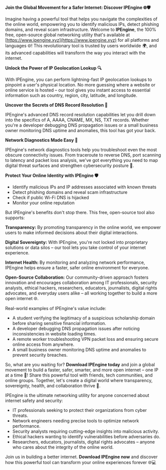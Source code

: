 **Join the Global Movement for a Safer Internet: Discover IPEngine 🌐🛡️**

Imagine having a powerful tool that helps you navigate the complexities of the online world, empowering you to identify malicious IPs, detect phishing domains, and reveal scam infrastructure. Welcome to **IPEngine**, the 100% free, open-source global networking utility that's available at [https://www.ipengine.xyz](https://www.ipengine.xyz) for all platforms and languages 🌐! This revolutionary tool is trusted by users worldwide 🌍, and its advanced capabilities will transform the way you interact with the internet.

**Unlock the Power of IP Geolocation Lookup 🔍**

With IPEngine, you can perform lightning-fast IP geolocation lookups to pinpoint a user's physical location. No more guessing where a website or online service is hosted – our tool gives you instant access to essential information such as country, region, city, latitude, and longitude.

**Uncover the Secrets of DNS Record Resolution 📡**

IPEngine's advanced DNS record resolution capabilities let you drill down into the specifics of A, AAAA, CNAME, MX, NS, TXT records. Whether you're a developer debugging DNS propagation issues or a small business owner monitoring DNS uptime and anomalies, this tool has got your back.

**Network Diagnostics Made Easy 🚀**

IPEngine's network diagnostics tools help you troubleshoot even the most obscure connectivity issues. From traceroute to reverse DNS, port scanning to latency and packet loss analysis, we've got everything you need to map digital threat surfaces and strengthen cybersecurity posture 🔐.

**Protect Your Online Identity with IPEngine 🛡️**

* Identify malicious IPs and IP addresses associated with known threats
* Detect phishing domains and reveal scam infrastructure
* Check if public Wi-Fi DNS is hijacked
* Monitor your online reputation

But IPEngine's benefits don't stop there. This free, open-source tool also supports:

**Transparency:** By promoting transparency in the online world, we empower users to make informed decisions about their digital interactions.

**Digital Sovereignty:** With IPEngine, you're not locked into proprietary solutions or data silos – our tool lets you take control of your internet experience.

**Internet Health:** By monitoring and analyzing network performance, IPEngine helps ensure a faster, safer online environment for everyone.

**Open-Source Collaboration:** Our community-driven approach fosters innovation and encourages collaboration among IT professionals, security analysts, ethical hackers, researchers, educators, journalists, digital rights advocates, and everyday users alike – all working together to build a more open internet 🌐.

Real-world examples of IPEngine's value include:

* A student verifying the legitimacy of a suspicious scholarship domain before sharing sensitive financial information.
* A developer debugging DNS propagation issues after noticing inconsistencies in website loading times.
* A remote worker troubleshooting VPN packet loss and ensuring secure online access from anywhere.
* A small business owner monitoring DNS uptime and anomalies to prevent security breaches.

So, what are you waiting for? **Download IPEngine today** and join a global movement to build a faster, safer, smarter, and more open internet – one IP at a time 🚀! Share this powerful tool with friends, tech communities, and online groups. Together, let's create a digital world where transparency, sovereignty, health, and collaboration thrive 💪.

IPEngine is the ultimate networking utility for anyone concerned about internet safety and security:

* IT professionals seeking to protect their organizations from cyber threats.
* Network engineers needing precise tools to optimize network performance.
* Security analysts requiring cutting-edge insights into malicious activity.
* Ethical hackers wanting to identify vulnerabilities before adversaries do.
* Researchers, educators, journalists, digital rights advocates – anyone who cares about the integrity of the online world.

Join us in building a better internet. **Download IPEngine now** and discover how this powerful tool can transform your online experiences forever 🌐💻
